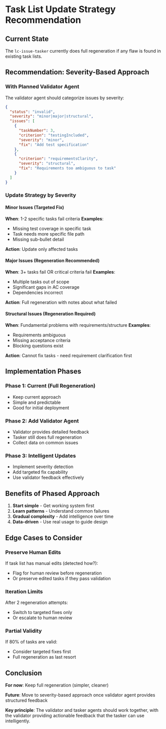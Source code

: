 # Task List Update Strategy Recommendation

## Current State

The `lc-issue-tasker` currently does full regeneration if any flaw is found in existing task lists.

## Recommendation: Severity-Based Approach

### With Planned Validator Agent

The validator agent should categorize issues by severity:

```json
{
  "status": "invalid",
  "severity": "minor|major|structural",
  "issues": [
    {
      "taskNumber": 3,
      "criterion": "testingIncluded",
      "severity": "minor",
      "fix": "Add test specification"
    },
    {
      "criterion": "requirementsClarity",
      "severity": "structural",
      "fix": "Requirements too ambiguous to task"
    }
  ]
}
```

### Update Strategy by Severity

#### Minor Issues (Targeted Fix)

**When**: 1-2 specific tasks fail criteria
**Examples**:

- Missing test coverage in specific task
- Task needs more specific file path
- Missing sub-bullet detail

**Action**: Update only affected tasks

#### Major Issues (Regeneration Recommended)

**When**: 3+ tasks fail OR critical criteria fail
**Examples**:

- Multiple tasks out of scope
- Significant gaps in AC coverage
- Dependencies incorrect

**Action**: Full regeneration with notes about what failed

#### Structural Issues (Regeneration Required)

**When**: Fundamental problems with requirements/structure
**Examples**:

- Requirements ambiguous
- Missing acceptance criteria
- Blocking questions exist

**Action**: Cannot fix tasks - need requirement clarification first

## Implementation Phases

### Phase 1: Current (Full Regeneration)

- Keep current approach
- Simple and predictable
- Good for initial deployment

### Phase 2: Add Validator Agent

- Validator provides detailed feedback
- Tasker still does full regeneration
- Collect data on common issues

### Phase 3: Intelligent Updates

- Implement severity detection
- Add targeted fix capability
- Use validator feedback effectively

## Benefits of Phased Approach

1. **Start simple** - Get working system first
2. **Learn patterns** - Understand common failures
3. **Gradual complexity** - Add intelligence over time
4. **Data-driven** - Use real usage to guide design

## Edge Cases to Consider

### Preserve Human Edits

If task list has manual edits (detected how?):

- Flag for human review before regeneration
- Or preserve edited tasks if they pass validation

### Iteration Limits

After 2 regeneration attempts:

- Switch to targeted fixes only
- Or escalate to human review

### Partial Validity

If 80% of tasks are valid:

- Consider targeted fixes first
- Full regeneration as last resort

## Conclusion

**For now**: Keep full regeneration (simpler, cleaner)

**Future**: Move to severity-based approach once validator agent provides structured feedback

**Key principle**: The validator and tasker agents should work together, with the validator providing actionable feedback that the tasker can use intelligently.
